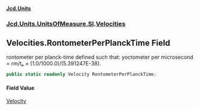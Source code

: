 #### [Jcd.Units](index 'index')
### [Jcd.Units.UnitsOfMeasure.SI](Jcd.Units.UnitsOfMeasure.SI 'Jcd.Units.UnitsOfMeasure.SI').[Velocities](Velocities 'Jcd.Units.UnitsOfMeasure.SI.Velocities')

## Velocities.RontometerPerPlanckTime Field

rontometer per planck-time defined such that: yoctometer per microsecond = rm/tₚ × (1.0/1000.0)/(5.391247E-38).

```csharp
public static readonly Velocity RontometerPerPlanckTime;
```

#### Field Value
[Velocity](Velocity 'Jcd.Units.UnitTypes.Velocity')